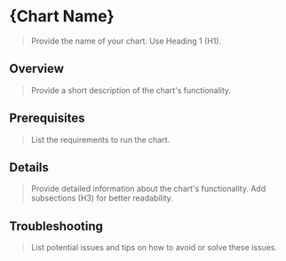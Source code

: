 # {Chart Name}

> Provide the name of your chart. Use Heading 1 (H1).

## Overview

> Provide a short description of the chart's functionality.

## Prerequisites

> List the requirements to run the chart.

## Details

> Provide detailed information about the chart's functionality. Add subsections (H3) for better readability.

## Troubleshooting

> List potential issues and tips on how to avoid or solve these issues.
